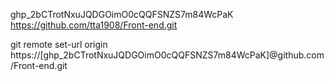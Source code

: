  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
 https://github.com/tta1908/Front-end.git

 git remote set-url origin https://[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]@github.com/Front-end.git